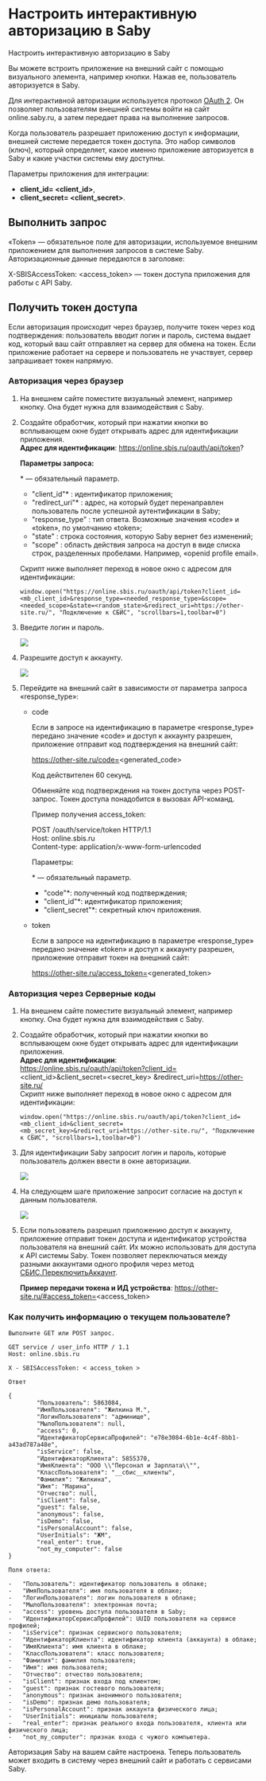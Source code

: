 # Настроить интерактивную авторизацию в Saby

Настроить интерактивную авторизацию в Saby

Вы можете встроить приложение на внешний сайт с помощью визуального элемента, например кнопки. Нажав ее, пользователь авторизуется в Saby.

Для интерактивной авторизации используется протокол [OAuth 2](https://oauth.net/2/). Он позволяет пользователям внешней системы войти на сайт online.saby.ru, а затем передает права на выполнение запросов.

Когда пользователь разрешает приложению доступ к информации, внешней системе передается токен доступа. Это набор символов (ключ), который определяет, какое именно приложение авторизуется в Saby и какие участки системы ему доступны.



Параметры приложения для интеграции:

-   **client_id= <client_id>**,
-   **client_secret= <client_secret>**.

## Выполнить запрос

«Token» — обязательное поле для авторизации, используемое внешним приложением для выполнения запросов в системе Saby. Авторизационные данные передаются в заголовке:

X-SBISAccessToken: <access_token> — токен доступа приложения для работы с API Saby.

## Получить токен доступа

Если авторизация происходит через браузер, получите токен через код подтверждения: пользователь вводит логин и пароль, система выдает код, который ваш сайт отправляет на сервер для обмена на токен. Если приложение работает на сервере и пользователь не участвует, сервер запрашивает токен напрямую.

### Авторизация через браузер


1.  На внешнем сайте поместите визуальный элемент, например кнопку. Она будет нужна для взаимодействия с Saby.
2.  Создайте обработчик, который при нажатии кнопки во всплывающем окне будет открывать адрес для идентификации приложения.  
    **Адрес для идентификации**: https://online.sbis.ru/oauth/api/token?
    
    **Параметры запроса:**
    
     \* — обязательный параметр.
    
    -   "client_id"\* : идентификатор приложения;
    -   "redirect_uri"\* : адрес, на который будет перенаправлен пользователь после успешной аутентификации в Saby;
    -   "response_type" : тип ответа. Возможные значения «code» и «token», по умолчанию «token»;
    -   "state" : строка состояния, которую Saby вернет без изменений;
    -   "scope" : область действия запроса на доступ в виде списка строк, разделенных пробелами. Например, «openid profile email».
    
    Скрипт ниже выполняет переход в новое окно с адресом для идентификации:

    ```
    window.open("https://online.sbis.ru/oauth/api/token?client_id=<mb_client_id>&response_type=<needed_response_type>&scope=<needed_scope>&state=<random_state>&redirect_uri=https://other-site.ru/", "Подключение к СБИС", "scrollbars=1,toolbar=0")
    ```

3.  Введите логин и пароль.
    
    ![](./img/auth_1.png)
    
4.  Разрешите доступ к аккаунту.
    
    ![](./img/access_1.png)
    
5.  Перейдите на внешний сайт в зависимости от параметра запроса «response_type»:
    -   code
        
        Если в запросе на идентификацию в параметре «response_type» передано значение «code» и доступ к аккаунту разрешен, приложение отправит код подтверждения на внешний сайт:
        
        https://other-site.ru/code=<generated_code>
        
        Код действителен 60 секунд.
        
        Обменяйте код подтверждения на токен доступа через POST-запрос. Токен доступа понадобится в вызовах API-команд.
        
        Пример получения access_token:
        
        POST /oauth/service/token HTTP/1.1  
        Host: online.sbis.ru  
        Content-type: application/x-www-form-urlencoded  
        
        Параметры:
        
        \* — обязательный параметр.
        
        -   "code"\*: полученный код подтверждения;
        -   "client_id"\*: идентификатор приложения;
        -   "client_secret"\*: секретный ключ приложения.
        
    -   token
        
        Если в запросе на идентификацию в параметре «response_type» передано значение «token» и доступ к аккаунту разрешен, приложение отправит токен на внешний сайт:
        
        https://other-site.ru/access_token=<generated_token>
        

### Авторизция через Серверные коды

1.  На внешнем сайте поместите визуальный элемент, например кнопку. Она будет нужна для взаимодействия с Saby.
2.  Создайте обработчик, который при нажатии кнопки во всплывающем окне будет открывать адрес для идентификации приложения.  
    **Адрес для идентификации**:  
    https://online.sbis.ru/oauth/api/token?client_id=<client_id>&client_secret=<secret_key> &redirect_uri=https://other-site.ru/  
    Скрипт ниже выполняет переход в новое окно с адресом для идентификации:
    
    ```
    window.open("https://online.sbis.ru/oauth/api/token?client_id=<mb_client_id>&client_secret=<mb_secret_key>&redirect_uri=https://other-site.ru/", "Подключение к СБИС", "scrollbars=1,toolbar=0")
    ```
3.  Для идентификации Saby запросит логин и пароль, которые пользователь должен ввести в окне авторизации.
    
    ![](./img/auth_2.png)
    
4.  На следующем шаге приложение запросит согласие на доступ к данным пользователя.
    
    ![](./img/access_2.png)
    
5.  Если пользователь разрешил приложению доступ к аккаунту, приложение отправит токен доступа и идентификатор устройства пользователя на внешний сайт. Их можно использовать для доступа к API системы Saby. Токен позволяет переключаться между разными аккаунтами одного профиля через метод [СБИС.ПереключитьАккаунт](https://saby.ru/help/integration/api/all_methods/change_acc/).
    
    **Пример передачи токена и ИД устройства**: https://other-site.ru/#access_token=<access_token>
    

### Как получить информацию о текущем пользователе?
    
    Выполните GET или POST запрос.
    
    GET service / user_info HTTP / 1.1
    Host: online.sbis.ru
    
    X - SBISAccessToken: < access_token >
    
    Ответ
    
    {
            "Пользователь": 5863084,
            "ИмяПользователя": "Жилкина М.",
            "ЛогинПользователя": "админище",
            "МылоПользователя": null,
            "access": 0,
            "ИдентификаторСервисаПрофилей": "e78e3084-6b1e-4c4f-8bb1-a43ad787a48e",
            "isService": false,
            "ИдентификаторКлиента": 5855370,
            "ИмяКлиента": "ООО \\"Персонал и Зарплата\\"",
            "КлассПользователя": "__сбис__клиенты",
            "Фамилия": "Жилкина",
            "Имя": "Марина",
            "Отчество": null,
            "isClient": false,
            "guest": false,
            "anonymous": false,
            "isDemo": false,
            "isPersonalAccount": false,
            "UserInitials": "ЖМ",
            "real_enter": true,
            "not_my_computer": false
    }
    
    Поля ответа:
    
    -   "Пользователь": идентификатор пользователь в облаке;
    -   "ИмяПользователя": имя пользователя в облаке;
    -   "ЛогинПользователя": логин пользователя в облаке;
    -   "МылоПользователя": электронная почта;
    -   "access": уровень доступа пользователя в Saby;
    -   "ИдентификаторСервисаПрофилей": UUID пользователя на сервисе профилей;
    -   "isService": признак сервисного пользователя;
    -   "ИдентификаторКлиента": идентификатор клиента (аккаунта) в облаке;
    -   "ИмяКлиента": имя клиента в облаке;
    -   "КлассПользователя": класс пользователя;
    -   "Фамилия": фамилия пользователя;
    -   "Имя": имя пользователя;
    -   "Отчество": отчество пользователя;
    -   "isClient": признак входа под клиентом;
    -   "guest": признак гостевого пользователя;
    -   "anonymous": признак анонимного пользователя;
    -   "isDemo": признак демо пользователя;
    -   "isPersonalAccount": признак аккаунта физического лица;
    -   "UserInitials": инициалы пользователя;
    -   "real_enter": признак реального входа пользователя, клиента или физического лица;
    -   "not_my_computer": признак входа с чужого компьютера.
    

Авторизация Saby на вашем сайте настроена. Теперь пользователь может входить в систему через внешний сайт и работать с сервисами Saby.